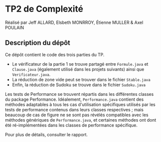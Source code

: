 # TP2 de Complexité

Réalisé par Jeff ALLARD, Elsbeth MONRROY, Étienne MULLER & Axel POULAIN

## Description du dépôt

Ce dépôt contient le code des trois parties du TP.
* Le vérificateur de la partie 1 se trouve partagé entre
  `Formule.java` et `Clause.java` (également utilisé dans les projets suivants)
  ainsi que `Verificateur.java`.
* La réduction de zone vide peut se trouver dans le fichier `Stable.java`
* Enfin, la réduction de Sudoku se trouve dans le fichier `Sudoku.java`

Les tests de Performance se trouvent répartis dans les différentes
classes du package Performance. Idéalement, `Performance.java` contient
des méthodes adaptables à tous les cas d'utilisation spécifiques utilisés par les
tests de performance contenus dans leurs classes respectives ; mais beaucoup de cas
de figure ne se sont pas révélés compatibles avec les méthodes génériques de `Performance.java`,
et certaines méthodes ont dont été ré-implémentées dans les classes de performance
spécifique.

Pour plus de détails, consulter le rapport.